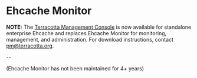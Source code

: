 ---
---
# Ehcache Monitor

**NOTE:** The [Terracotta Management Console](https://documentation.softwareag.com/onlinehelp/Rohan/terracotta_437/bigmemory-max/webhelp/index.html#page/bigmemory-max-webhelp%2Fto-title_tcm_user_guide.html%23) is now available for standalone enterprise Ehcache and replaces Ehcache Monitor for monitoring, management, and administration. For download instructions, contact pm@terracotta.org.

--

 (Ehcache Monitor has not been maintained for 4+ years)
